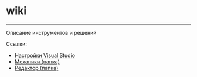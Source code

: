 # wiki

<hr/>

Описание инструментов и решений

Ссылки:

-   [Настройки Visual Studio](./Настройки%20IDE/Visual%20Studio%202022/README.md)
-   [Механики (папка)](./0.%20Механики/)
-   [Редактор (папка)](./1.%20Редактор/)
